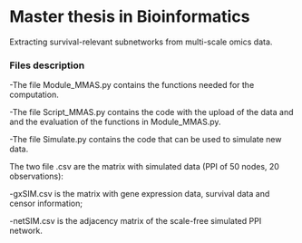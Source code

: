 # Master thesis in Bioinformatics

Extracting survival-relevant subnetworks from multi-scale omics data.

### Files description

-The file Module_MMAS.py contains the functions needed for the computation.

-The file Script_MMAS.py contains the code with the upload of the data and and the evaluation of the functions in Module_MMAS.py.

-The file Simulate.py contains the code that can be used to simulate new data.

The two file .csv are the matrix with simulated data (PPI of 50 nodes, 20 observations):

-gxSIM.csv is the matrix with gene expression data, survival data and censor information;

-netSIM.csv is the adjacency matrix of the scale-free simulated PPI network.
